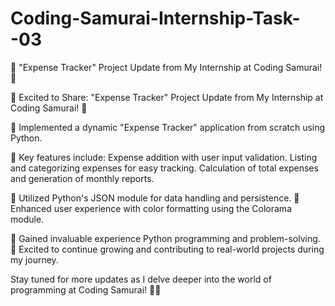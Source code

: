 # Coding-Samurai-Internship-Task--03
💼 "Expense Tracker" Project Update from My Internship at Coding Samurai! 🎥

🚀 Excited to Share: "Expense Tracker" Project Update from My Internship at Coding Samurai! 🎥

🔹 Implemented a dynamic "Expense Tracker" application from scratch using Python.

🔹 Key features include:
Expense addition with user input validation.
Listing and categorizing expenses for easy tracking.
Calculation of total expenses and generation of monthly reports.

🔹 Utilized Python's JSON module for data handling and persistence.
🔹 Enhanced user experience with color formatting using the Colorama module.

🔹 Gained invaluable experience Python programming and problem-solving.
🔹 Excited to continue growing and contributing to real-world projects during my journey.

Stay tuned for more updates as I delve deeper into the world of programming at Coding Samurai! 💼✨
